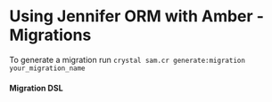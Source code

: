# Using Jennifer ORM with Amber - Migrations

To generate a migration run `crystal sam.cr generate:migration your_migration_name`

#### Migration DSL



